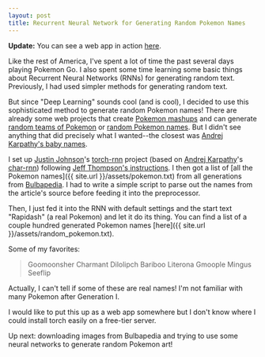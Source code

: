 ```yaml
---
layout: post
title: Recurrent Neural Network for Generating Random Pokemon Names
---
```


**Update:** You can see a web app in action [here](http://pokegen.crabdance.com).

Like the rest of America, I've spent a lot of time the past several days playing Pokemon Go.
I also spent some time learning some basic things about Recurrent Neural Networks (RNNs) for generating random text. 
Previously, I had used simpler methods for generating random text.

But since "Deep Learning" sounds cool (and is cool), I decided to use this sophisticated method to generate random Pokemon names!
There are already some web projects that create [Pokemon mashups](http://pokemon.alexonsager.net/) and can generate [random teams of Pokemon](http://randompokemon.com/) or [random Pokemon names](http://fantasynamegenerators.com/pokemon-names.php). But I didn't see anything that did precisely what I wanted--the closest was [Andrej Karpathy's baby names](http://karpathy.github.io/2015/05/21/rnn-effectiveness/).

I set up [Justin Johnson](http://cs.stanford.edu/people/jcjohns/)'s [torch-rnn](https://github.com/jcjohnson/torch-rnn) project (based on [Andrej Karpathy](http://twitter.com/karpathy)'s [char-rnn](https://github.com/karpathy/char-rnn)) following [Jeff Thompson's instructions](http://www.jeffreythompson.org/blog/2016/03/25/torch-rnn-mac-install/). 
I then got a list of [all the Pokemon names]({{ site.url }}/assets/pokemon.txt) from all generations from [Bulbapedia](http://bulbapedia.bulbagarden.net/wiki/List_of_Pok%C3%A9mon_by_name). I had to write a simple script to parse out the names from the article's source before feeding it into the preprocessor.

Then, I just fed it into the RNN with default settings and the start text "Rapidash" (a real Pokemon) and let it do its thing. You can find a list of a couple hundred generated Pokemon names [here]({{ site.url }}/assets/random_pokemon.txt).

Some of my favorites:

> Goomoonsher
> Charmant
> Dilolipch
> Bariboo
> Literona
> Gmoople
> Mingus
> Seeflip

Actually, I can't tell if some of these are real names! I'm not familiar with many Pokemon after Generation I.

I would like to put this up as a web app somewhere but I don't know where I could install torch easily on a free-tier server.

Up next: downloading images from Bulbapedia and trying to use some neural networks to generate random Pokemon art!
